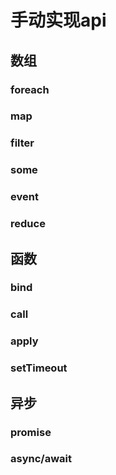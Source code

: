 # 手动实现api

## 数组
### foreach
### map
### filter
### some
### event
### reduce

## 函数
### bind
### call
### apply
### setTimeout


## 异步
### promise
### async/await